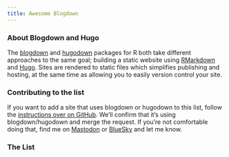 ```yaml
---
title: Awesome Blogdown
---
```


<script src="/rmarkdown-libs/core-js/shim.min.js"></script>

<script src="/rmarkdown-libs/react/react.min.js"></script>

<script src="/rmarkdown-libs/react/react-dom.min.js"></script>

<script src="/rmarkdown-libs/reactwidget/react-tools.js"></script>

<link href="/rmarkdown-libs/htmltools-fill/fill.css" rel="stylesheet" />
<script src="/rmarkdown-libs/htmlwidgets/htmlwidgets.js"></script>

<link href="/rmarkdown-libs/reactable/reactable.css" rel="stylesheet" />
<script src="/rmarkdown-libs/reactable-binding/reactable.js"></script>

### About Blogdown and Hugo

The [blogdown](https://github.com/rstudio/blogdown) and [hugodown](https://hugodown.r-lib.org) packages for R both take different approaches to the same goal; building a static website using [RMarkdown](https://rmarkdown.rstudio.com) and [Hugo](https://gohugo.io). Sites are rendered to static files which simplifies publishing and hosting, at the same time as allowing you to easily version control your site.

### Contributing to the list

If you want to add a site that uses blogdown or hugodown to this list, follow the [instructions over on GitHub](https://github.com/rpodcast/awesome-blogdown). We’ll confirm that it’s using blogdown/hugodown and merge the request. If you’re not comfortable doing that, find me on [Mastodon](https://podcastindex.social/@rpodcast) or [BlueSky](https://bsky.app/profile/rpodcast.bsky.social) and let me know.

### The List

<div class="reactable html-widget html-fill-item" id="htmlwidget-1" style="width:auto;height:auto;"></div>
<script type="application/json" data-for="htmlwidget-1">{"x":{"tag":{"name":"Reactable","attribs":{"data":{"name":["aebou.rbind.io","alison.rbind.io","Alysha De Livera","amber.rbind.io","AmitKohli.com","angela-li.github.io","asimumba.rbind.io","aurora-mareviv.github.io/talesofr","beyondrawdata.rbind.io","blog.jemu.name","Roel's R-tefacts","brandonlebeau.org","brfry.github.io","www.brodrigues.co","bryanshalloway.com","Chad Bixby's Data Blog","chasemc.github.io","code.markedmondson.me","codeRtime","Crime by the Numbers","Culture of Insight","cyrusyip.org","The Dan MacKinlay family of variably-well-considered enterprises","datascienceblog.net","datavizf17.classes.andrewheiss.com","framingham district 2 news","drizopoulos.com","dshkol.com","The easystats blog","Código R","emmavestesson.netlify.com","enpiar.com","eokodie.com","Evan Odell's Blog","ewenme.rbind.io","floresfdev.github.io","Forwards","foundinblank.io","From Stata to R","garrickadenbuie.com","Geosciences programming","glhickey.com","R & Census","gresch.github.io","guyabel.com","ildiczeller.com","ismayc.github.io/soc301_s2017","ivelasq.rbind.io","jechave.com","jennadallen.com","jenny-listman.netlify.com","Jeno Pal's blog","jessemaegan.com","Jindra Lacko's blog","JLaw's R Blog","Regression to the Mean","jozefhajnala.gitlab.io","jtimm.net","juliasilge.com","jvera.netlify.com","jwhollister.com","katiescranton.com/","kelseygonzalez.github.io","laderast.github.io","Leo Van's Blog","livefreeordichotomize.com","espace résidentiel dans la Zone métropolitaine de Mexico","maraaverick.rbind.io","Biology and bio-image analysis","martj42.github.io","Maëlle's R blog","mattcraddock.com","Mike Mahoney's Personal Website","Mrchypark's blog","mrgsolve.github.io","Marie Vaugoyeau's blog","nickforr.com","onceupondata.com","p0bs","Paula Andrea","perswww.kuleuven.be/~u0072929","purrple.cat","revoandrie.netlify.com","rladiesirvine.org","rladiesnyc.org","robjhyndman.com","OpenGIS","Thomas Roh's Blog","r-podcast.org","Rahul's Personal Blog on Stats & ML","seandavi(s12)","selbydavid.com","shirin-glander.de","silvia.rbind.io","simecek.xyz/blog","StatnMap","statsandr.com","Surrounded by Data","tatjanakeco.rbind.io","thedatacollective.com.au","thelittledataset.com","thisisnic.github.io","thomasvanhoey.com/","tylerclavelle.com","Visible Data","vm.nr.no","WiDS Tucson","wrshoemaker.github.io","Yang's Strategy Machine","yihui.name","Reproducible Random Thoughts","znmeb.mobi"],"url":["https://aebou.rbind.io","https://alison.rbind.io/","https://alyshadelivera.netlify.app/","https://amber.rbind.io/","https://www.amitkohli.com","https://angela-li.github.io","https://asimumba.rbind.io","https://aurora-mareviv.github.io/talesofr/","https://beyondrawdata.rbind.io/","https://blog.jemu.name","https://blog.rmhogervorst.nl","https://brandonlebeau.org/","https://brfry.github.io/","http://www.brodrigues.co/","https://www.bryanshalloway.com/","https://www.chadbixby.com/","https://chasemc.github.io","http://code.markedmondson.me/","https://www.codertime.org/","https://crimebythenumbers.com/","https://www.cultureofinsight.com/blog/","https://cyrusyip.org","https://danmackinlay.name/","https://www.datascienceblog.net","https://datavizf17.classes.andrewheiss.com/","http://www.district2framingham.com/","http://www.drizopoulos.com/","https://www.dshkol.com/","https://easystats.github.io/blog/","https://eliocamp.github.io/codigo-r/","https://emmavestesson.netlify.com","https://enpiar.com/","https://www.eokodie.com/","https://evanodell.com/blog","http://ewenme.rbind.io/","https://floresfdev.github.io","https://forwards.github.io/","http://foundinblank.io","https://from-stata-to-r.netlify.com/","https://www.garrickadenbuie.com","https://geo-programing.netlify.app/","http://glhickey.com/","https://www.gl-li.com/","https://gresch.github.io/","https://guyabel.com","https://www.ildiczeller.com/","https://ismayc.github.io/soc301_s2017/","http://ivelasq.rbind.io/","https://jechave.com","https://www.jennadallen.com","https://jenny-listman.netlify.com","https://jenopal.netlify.com/","https://www.jessemaegan.com","http://www.jla-data.net/","https://jlaw.netlify.app/","http://www.josepespasa.cat","https://jozefhajnala.gitlab.io/r","https://www.jtimm.net","https://juliasilge.com/","http://jvera.netlify.com","https://jwhollister.com","http://www.katiescranton.com/","https://kelseygonzalez.github.io","https://laderast.github.io","https://leovan.me/","http://livefreeordichotomize.com/","http://m2_projet_mexique.frama.io/website/","https://maraaverick.rbind.io/","https://marionlouveaux.fr/","https://martj42.github.io/","https://masalmon.eu/","https://www.mattcraddock.com/","https://www.mikemahoney218.com/","https://mrchypark.github.io/","https://mrgsolve.github.io/","https://mvaugoyeau.netlify.com","https://nickforr.com","http://www.onceupondata.com","http://www.p0bs.com","http://paulaandrea.rbind.io/","https://perswww.kuleuven.be/~u0072929/","https://purrple.cat/","http://revoandrie.netlify.com/","https://www.rladiesirvine.org/","http://www.rladiesnyc.org/","https://robjhyndman.com/","http://roelandtn.frama.io/","https://roh.engineering","https://r-podcast.org","https://rsangole.netlify.com","https://seandavi.github.io","http://selbydavid.com/","https://www.shirin-glander.de","https://silvia.rbind.io/","https://simecek.github.io/shredded_code/post/","https://statnmap.com/","https://www.statsandr.com/","https://surroundedbydata.netlify.com/","http://tatjanakeco.rbind.io","http://www.thedatacollective.com.au/","https://thelittledataset.com","https://thisisnic.github.io/","https://www.thomasvanhoey.com/","https://www.tylerclavelle.com","http://www.visibledata.co.uk/blog/","http://vm.nr.no","https://widstucson.org/","https://wrshoemaker.github.io/","https://www.yang.management","https://yihui.name/","https://yonicd.netlify.com/","https://www.znmeb.mobi/"],"desc":["Anicet Ebou's blog","Alison Presmanes Hill, Assistant Professor Oregon Health & Science University","Alysha De Livera's academic website","Amber Thomas, researcher, communicator and aspiring data scientist.","Amit Kohli's personal blog... mostly about chasing all things data with Rstats","Angela Li's blog - R user, student of Economics and Publiic Policy, and founder of R-Ladies Chicago","Aaron Simumba's personal blog","Tales of R blog","Beyond Raw Data: Carlvin's personal blog about everything Data Science","The Blog Jemu","Building things is fun! Short R-tips, examples and longer analyses","Brandon LeBeau's Educate-R blog","Beck Frydenborg, environmental consultant and ecolgist","Bruno Rodrigues, Econometrics and Free Software.","Bryan Shalloway's blog on data science and other topics.","A blog analyzing data in sports, music, and other cool stuff","Chase Clark: Open-Source Bioinformatics with R and Shiny + Random Data Science","Coding in digital analytics - Mark Edmondson","R programming tutorials and exercises for data science and mathematics","Quantitative analysis of crime in the United States","R focused blog of London based data consultancy Culture of Insight","Cyrus Yip's blog on daily life and Linux","Dan MacKinlay’s notebooks on curious diversion in ML, music, mathematics and such","A blog about applying data science (e.g. statistical testing, data visualization, and machine learning) using R.","Business school course on data visualization by Andrew Heiss, visiting professor at Brigham Young University","Neighborhood news and events in Framingham (Mass.) District 2","Dimitris Rizopoulos, Associate Professor of Biostatistics Erasmus University Medical Center","Scratchpad - A personal R stats blog by Dmitry Shkolnik","A blog to help newcomers and beginers harness the power of R","Blog de R en español","Playing with Data - Emma Vestesson's blog","Neal Richardson's blog","Ernest Omane-Kodie's musings on the R programming language, data and visualisation","Evan Odell's blog on politics, geography and data science.","Ewen Henderson's blog","Fernando Flores - Data science, software development and engineering","Forwards is an R Foundation taskforce on women and other under-represented groups.","Adam Stone's data science and R blog","Student in Economics narrating his learning of R","R and other things I've learned. Garrick Aden-Buie's webpage and blog.","A website host codes for solid earth programming (geochemistry, making maps, geophysics and so on) focus on using R and Python","Graeme L. Hickey, Research Associate in Biostatistics.","GL Li's personal website","A Strategy Consultant Turning into a Data Scientist.","Guy Abel, Professor at Shanghai University. Blog on demography and R.","Ildi Czeller's blog","Chester Ismay's Social Statistics Course.","Isabella Velasquez's Personal Blog, Data Analyst the Bill & Melinda Gates Foundation","Mainly focusing on analytics about my habits and things that interest me","R focused blog from an aspiring data scientist","Jenny Listman's data science project website and R blog","A blog about data-related things, mainly with R","A site dedicated to helping learners develop data science skills in R","A blog on data, visualization and having fun with R. Mostly in English, with a Czech section.","A blog for me (JLaw) to post about random analyses I feel like doing","Josep's blog on data analysis (and other things he learned the hard way).","Useful posts and how-tos for a more efficient R development","Jason Timm, PhD Linguist -- things corpus linguistics & geospatial in R","Julia Silge, data scientist and software engineer at RStudio","Swimming in the Data Lake, a blog by Jose Manuel Vera","Jeff Hollister's personal blog","The blog of Katie Scranton, applied statistician","Kelsey Gonzalez, PhD Candidate, Sociology, University of Arizona","Personal Site of Ted Laderas, Assistant Professor/Data Science Instructor","Leo Van (Fan Yeliang), dark data explorer.","Live Free or Dichotomize","Urban study of Mexico with 95% Rstats tools, in French - Blogdown, liftr, Xaringan, R","Mara Averick's blog","Marion Louveaux's blog about research in biology, 3D+time microscopy, bioimage analysis and data science","Mart Jürisoo - Sports, Stats and Sports Stats, Mostly","Another R blog, mostly with use cases of packages, sometimes with tips.","Time-frequency Transform - Matt Craddock's blog about cognitive neuroscience, psychology, and statistics","Blog and projects for Mike Mahoney, made via blogdown and using the hugo Academic theme","Chanyub Park's blog on R, Docker and Text analysis in Korean","Metrum Research Group's mrgsolve package for R.","A blog about R, data analyses and statistics","Nick Forrester's blog (R and data science).","Omayma's blog","Robin Penfold's personal blog; the architecture of which is plagiarised from the great work of Amber Thomas","A personal website with love of R","Pieter Moors, postdoctoral researcher at the GestaltReVision lab at the KU Leuven.","The blog of Romain François","Musings by Andrie de Vries, mostly about R, data science and machine learning","R-Ladies Irvine","R-Ladies New York","Rob J Hyndman is Professor of Statistics at Monash University, Australia.","Blog about FOSS, GIS and data analysis","A blog covering R, Web Development, Operations Research, Industrial Engineering, and Statistics","Eric Nantz, research scientist in life sciences and creator/host of the R-Podcast.","Hacking through stats & ML using R.","Sean Davis's personal website--cancer research, bioconductor, IT, cloud, and data science","Tea & Stats, data science with david selby","Dr Shirin Glander is a biologist turned bioinformatician turned data scientist","Silvia Canelón: biomedical engineer/informaticist and R enthusiast, curious about all intersections of data and society.","Petr Simecek's blog.","R, models and spatial things. The blog of Sébastien Rochette","A blog about statistics and its applications in R","Data is all around us! A blog about the story behind the data, by Veerle van Son.","The blog of Tatjana Kecojevic, statistician and founder of RLadies-Manchester","Dan Wilson, Australian Data Scientist's, blog on open data sets.","The little dataset that could - Alex Albright's blog","Nic Crane is an analytical developer and Data Camp course creator who loves blogging about R, Shiny, the tidyverse, and the R community.","Personal website that touches upon linguistic issues like ideophones as well as R","Tyler Clavelle, environmental data scientist.","Martin John Hadley's blog on data science, dataviz and reproducible research methods.","Daily predictions of FIFA World Cup 2018"," a blogdown site (based of wowchemy and academic) for the 2021 Women in Data Science Tucson Regional Conference.","Will Shoemaker, Microbial evolution and ecology","Strategic Thinking & Machine Learning by Ray Yang","Yihui Xie, software engineer at RStudio, author of Knitr, bookdown, blogdown and others.","Applied stats and R packages","Borasky Research Journal"],"result":["OK","OK","OK","OK","OK","HTTP Error","OK","OK","OK","OK","OK","OK","OK","OK","OK","OK","OK","OK","OK","OK","OK","OK","OK","OK","OK","OK","OK","OK","OK","OK","HTTP Error","OK","Connection Error","SSL Error","HTTP Error","OK","OK","OK","HTTP Error","OK","OK","OK","Connection Error","OK","OK","OK","OK","OK","OK","OK","HTTP Error","HTTP Error","Connection Error","OK","OK","Connection Error","OK","Connection Error","OK","HTTP Error","Connection Error","OK","OK","OK","OK","OK","SSL Error","OK","OK","OK","OK","OK","OK","OK","OK","HTTP Error","SSL Error","OK","OK","OK","OK","Connection Error","HTTP Error","OK","OK","OK","OK","OK","OK","HTTP Error","OK","OK","OK","OK","OK","OK","OK","HTTP Error","OK","OK","OK","OK","OK","OK","OK","OK","OK","OK","OK","OK","HTTP Error","Connection Error"],"code":["200","200","200","200","200","0","200","200","200","200","200","200","200","200","200","200","200","200","200","200","200","200","200","200","200","200","200","200","200","200","0","200","0","200","0","200","200","200","0","200","200","200","0","200","200","200","200","200","200","200","0","0","0","200","200","0","200","0","200","0","0","200","200","200","200","200","200","200","200","200","200","200","200","200","200","0","200","200","200","200","200","0","0","200","200","200","200","200","200","0","200","200","200","200","200","200","200","0","200","200","200","200","200","200","200","200","200","200","200","200","0","0"]},"columns":[{"id":"name","name":"Site","type":"character","cell":[{"name":"a","attribs":{"href":"https://aebou.rbind.io","target":"_blank"},"children":["aebou.rbind.io"]},{"name":"a","attribs":{"href":"https://alison.rbind.io/","target":"_blank"},"children":["alison.rbind.io"]},{"name":"a","attribs":{"href":"https://alyshadelivera.netlify.app/","target":"_blank"},"children":["Alysha De Livera"]},{"name":"a","attribs":{"href":"https://amber.rbind.io/","target":"_blank"},"children":["amber.rbind.io"]},{"name":"a","attribs":{"href":"https://www.amitkohli.com","target":"_blank"},"children":["AmitKohli.com"]},{"name":"a","attribs":{"href":"https://angela-li.github.io","target":"_blank"},"children":["angela-li.github.io"]},{"name":"a","attribs":{"href":"https://asimumba.rbind.io","target":"_blank"},"children":["asimumba.rbind.io"]},{"name":"a","attribs":{"href":"https://aurora-mareviv.github.io/talesofr/","target":"_blank"},"children":["aurora-mareviv.github.io/talesofr"]},{"name":"a","attribs":{"href":"https://beyondrawdata.rbind.io/","target":"_blank"},"children":["beyondrawdata.rbind.io"]},{"name":"a","attribs":{"href":"https://blog.jemu.name","target":"_blank"},"children":["blog.jemu.name"]},{"name":"a","attribs":{"href":"https://blog.rmhogervorst.nl","target":"_blank"},"children":["Roel's R-tefacts"]},{"name":"a","attribs":{"href":"https://brandonlebeau.org/","target":"_blank"},"children":["brandonlebeau.org"]},{"name":"a","attribs":{"href":"https://brfry.github.io/","target":"_blank"},"children":["brfry.github.io"]},{"name":"a","attribs":{"href":"http://www.brodrigues.co/","target":"_blank"},"children":["www.brodrigues.co"]},{"name":"a","attribs":{"href":"https://www.bryanshalloway.com/","target":"_blank"},"children":["bryanshalloway.com"]},{"name":"a","attribs":{"href":"https://www.chadbixby.com/","target":"_blank"},"children":["Chad Bixby's Data Blog"]},{"name":"a","attribs":{"href":"https://chasemc.github.io","target":"_blank"},"children":["chasemc.github.io"]},{"name":"a","attribs":{"href":"http://code.markedmondson.me/","target":"_blank"},"children":["code.markedmondson.me"]},{"name":"a","attribs":{"href":"https://www.codertime.org/","target":"_blank"},"children":["codeRtime"]},{"name":"a","attribs":{"href":"https://crimebythenumbers.com/","target":"_blank"},"children":["Crime by the Numbers"]},{"name":"a","attribs":{"href":"https://www.cultureofinsight.com/blog/","target":"_blank"},"children":["Culture of Insight"]},{"name":"a","attribs":{"href":"https://cyrusyip.org","target":"_blank"},"children":["cyrusyip.org"]},{"name":"a","attribs":{"href":"https://danmackinlay.name/","target":"_blank"},"children":["The Dan MacKinlay family of variably-well-considered enterprises"]},{"name":"a","attribs":{"href":"https://www.datascienceblog.net","target":"_blank"},"children":["datascienceblog.net"]},{"name":"a","attribs":{"href":"https://datavizf17.classes.andrewheiss.com/","target":"_blank"},"children":["datavizf17.classes.andrewheiss.com"]},{"name":"a","attribs":{"href":"http://www.district2framingham.com/","target":"_blank"},"children":["framingham district 2 news"]},{"name":"a","attribs":{"href":"http://www.drizopoulos.com/","target":"_blank"},"children":["drizopoulos.com"]},{"name":"a","attribs":{"href":"https://www.dshkol.com/","target":"_blank"},"children":["dshkol.com"]},{"name":"a","attribs":{"href":"https://easystats.github.io/blog/","target":"_blank"},"children":["The easystats blog"]},{"name":"a","attribs":{"href":"https://eliocamp.github.io/codigo-r/","target":"_blank"},"children":["Código R"]},{"name":"a","attribs":{"href":"https://emmavestesson.netlify.com","target":"_blank"},"children":["emmavestesson.netlify.com"]},{"name":"a","attribs":{"href":"https://enpiar.com/","target":"_blank"},"children":["enpiar.com"]},{"name":"a","attribs":{"href":"https://www.eokodie.com/","target":"_blank"},"children":["eokodie.com"]},{"name":"a","attribs":{"href":"https://evanodell.com/blog","target":"_blank"},"children":["Evan Odell's Blog"]},{"name":"a","attribs":{"href":"http://ewenme.rbind.io/","target":"_blank"},"children":["ewenme.rbind.io"]},{"name":"a","attribs":{"href":"https://floresfdev.github.io","target":"_blank"},"children":["floresfdev.github.io"]},{"name":"a","attribs":{"href":"https://forwards.github.io/","target":"_blank"},"children":["Forwards"]},{"name":"a","attribs":{"href":"http://foundinblank.io","target":"_blank"},"children":["foundinblank.io"]},{"name":"a","attribs":{"href":"https://from-stata-to-r.netlify.com/","target":"_blank"},"children":["From Stata to R"]},{"name":"a","attribs":{"href":"https://www.garrickadenbuie.com","target":"_blank"},"children":["garrickadenbuie.com"]},{"name":"a","attribs":{"href":"https://geo-programing.netlify.app/","target":"_blank"},"children":["Geosciences programming"]},{"name":"a","attribs":{"href":"http://glhickey.com/","target":"_blank"},"children":["glhickey.com"]},{"name":"a","attribs":{"href":"https://www.gl-li.com/","target":"_blank"},"children":["R & Census"]},{"name":"a","attribs":{"href":"https://gresch.github.io/","target":"_blank"},"children":["gresch.github.io"]},{"name":"a","attribs":{"href":"https://guyabel.com","target":"_blank"},"children":["guyabel.com"]},{"name":"a","attribs":{"href":"https://www.ildiczeller.com/","target":"_blank"},"children":["ildiczeller.com"]},{"name":"a","attribs":{"href":"https://ismayc.github.io/soc301_s2017/","target":"_blank"},"children":["ismayc.github.io/soc301_s2017"]},{"name":"a","attribs":{"href":"http://ivelasq.rbind.io/","target":"_blank"},"children":["ivelasq.rbind.io"]},{"name":"a","attribs":{"href":"https://jechave.com","target":"_blank"},"children":["jechave.com"]},{"name":"a","attribs":{"href":"https://www.jennadallen.com","target":"_blank"},"children":["jennadallen.com"]},{"name":"a","attribs":{"href":"https://jenny-listman.netlify.com","target":"_blank"},"children":["jenny-listman.netlify.com"]},{"name":"a","attribs":{"href":"https://jenopal.netlify.com/","target":"_blank"},"children":["Jeno Pal's blog"]},{"name":"a","attribs":{"href":"https://www.jessemaegan.com","target":"_blank"},"children":["jessemaegan.com"]},{"name":"a","attribs":{"href":"http://www.jla-data.net/","target":"_blank"},"children":["Jindra Lacko's blog"]},{"name":"a","attribs":{"href":"https://jlaw.netlify.app/","target":"_blank"},"children":["JLaw's R Blog"]},{"name":"a","attribs":{"href":"http://www.josepespasa.cat","target":"_blank"},"children":["Regression to the Mean"]},{"name":"a","attribs":{"href":"https://jozefhajnala.gitlab.io/r","target":"_blank"},"children":["jozefhajnala.gitlab.io"]},{"name":"a","attribs":{"href":"https://www.jtimm.net","target":"_blank"},"children":["jtimm.net"]},{"name":"a","attribs":{"href":"https://juliasilge.com/","target":"_blank"},"children":["juliasilge.com"]},{"name":"a","attribs":{"href":"http://jvera.netlify.com","target":"_blank"},"children":["jvera.netlify.com"]},{"name":"a","attribs":{"href":"https://jwhollister.com","target":"_blank"},"children":["jwhollister.com"]},{"name":"a","attribs":{"href":"http://www.katiescranton.com/","target":"_blank"},"children":["katiescranton.com/"]},{"name":"a","attribs":{"href":"https://kelseygonzalez.github.io","target":"_blank"},"children":["kelseygonzalez.github.io"]},{"name":"a","attribs":{"href":"https://laderast.github.io","target":"_blank"},"children":["laderast.github.io"]},{"name":"a","attribs":{"href":"https://leovan.me/","target":"_blank"},"children":["Leo Van's Blog"]},{"name":"a","attribs":{"href":"http://livefreeordichotomize.com/","target":"_blank"},"children":["livefreeordichotomize.com"]},{"name":"a","attribs":{"href":"http://m2_projet_mexique.frama.io/website/","target":"_blank"},"children":["espace résidentiel dans la Zone métropolitaine de Mexico"]},{"name":"a","attribs":{"href":"https://maraaverick.rbind.io/","target":"_blank"},"children":["maraaverick.rbind.io"]},{"name":"a","attribs":{"href":"https://marionlouveaux.fr/","target":"_blank"},"children":["Biology and bio-image analysis"]},{"name":"a","attribs":{"href":"https://martj42.github.io/","target":"_blank"},"children":["martj42.github.io"]},{"name":"a","attribs":{"href":"https://masalmon.eu/","target":"_blank"},"children":["Maëlle's R blog"]},{"name":"a","attribs":{"href":"https://www.mattcraddock.com/","target":"_blank"},"children":["mattcraddock.com"]},{"name":"a","attribs":{"href":"https://www.mikemahoney218.com/","target":"_blank"},"children":["Mike Mahoney's Personal Website"]},{"name":"a","attribs":{"href":"https://mrchypark.github.io/","target":"_blank"},"children":["Mrchypark's blog"]},{"name":"a","attribs":{"href":"https://mrgsolve.github.io/","target":"_blank"},"children":["mrgsolve.github.io"]},{"name":"a","attribs":{"href":"https://mvaugoyeau.netlify.com","target":"_blank"},"children":["Marie Vaugoyeau's blog"]},{"name":"a","attribs":{"href":"https://nickforr.com","target":"_blank"},"children":["nickforr.com"]},{"name":"a","attribs":{"href":"http://www.onceupondata.com","target":"_blank"},"children":["onceupondata.com"]},{"name":"a","attribs":{"href":"http://www.p0bs.com","target":"_blank"},"children":["p0bs"]},{"name":"a","attribs":{"href":"http://paulaandrea.rbind.io/","target":"_blank"},"children":["Paula Andrea"]},{"name":"a","attribs":{"href":"https://perswww.kuleuven.be/~u0072929/","target":"_blank"},"children":["perswww.kuleuven.be/~u0072929"]},{"name":"a","attribs":{"href":"https://purrple.cat/","target":"_blank"},"children":["purrple.cat"]},{"name":"a","attribs":{"href":"http://revoandrie.netlify.com/","target":"_blank"},"children":["revoandrie.netlify.com"]},{"name":"a","attribs":{"href":"https://www.rladiesirvine.org/","target":"_blank"},"children":["rladiesirvine.org"]},{"name":"a","attribs":{"href":"http://www.rladiesnyc.org/","target":"_blank"},"children":["rladiesnyc.org"]},{"name":"a","attribs":{"href":"https://robjhyndman.com/","target":"_blank"},"children":["robjhyndman.com"]},{"name":"a","attribs":{"href":"http://roelandtn.frama.io/","target":"_blank"},"children":["OpenGIS"]},{"name":"a","attribs":{"href":"https://roh.engineering","target":"_blank"},"children":["Thomas Roh's Blog"]},{"name":"a","attribs":{"href":"https://r-podcast.org","target":"_blank"},"children":["r-podcast.org"]},{"name":"a","attribs":{"href":"https://rsangole.netlify.com","target":"_blank"},"children":["Rahul's Personal Blog on Stats & ML"]},{"name":"a","attribs":{"href":"https://seandavi.github.io","target":"_blank"},"children":["seandavi(s12)"]},{"name":"a","attribs":{"href":"http://selbydavid.com/","target":"_blank"},"children":["selbydavid.com"]},{"name":"a","attribs":{"href":"https://www.shirin-glander.de","target":"_blank"},"children":["shirin-glander.de"]},{"name":"a","attribs":{"href":"https://silvia.rbind.io/","target":"_blank"},"children":["silvia.rbind.io"]},{"name":"a","attribs":{"href":"https://simecek.github.io/shredded_code/post/","target":"_blank"},"children":["simecek.xyz/blog"]},{"name":"a","attribs":{"href":"https://statnmap.com/","target":"_blank"},"children":["StatnMap"]},{"name":"a","attribs":{"href":"https://www.statsandr.com/","target":"_blank"},"children":["statsandr.com"]},{"name":"a","attribs":{"href":"https://surroundedbydata.netlify.com/","target":"_blank"},"children":["Surrounded by Data"]},{"name":"a","attribs":{"href":"http://tatjanakeco.rbind.io","target":"_blank"},"children":["tatjanakeco.rbind.io"]},{"name":"a","attribs":{"href":"http://www.thedatacollective.com.au/","target":"_blank"},"children":["thedatacollective.com.au"]},{"name":"a","attribs":{"href":"https://thelittledataset.com","target":"_blank"},"children":["thelittledataset.com"]},{"name":"a","attribs":{"href":"https://thisisnic.github.io/","target":"_blank"},"children":["thisisnic.github.io"]},{"name":"a","attribs":{"href":"https://www.thomasvanhoey.com/","target":"_blank"},"children":["thomasvanhoey.com/"]},{"name":"a","attribs":{"href":"https://www.tylerclavelle.com","target":"_blank"},"children":["tylerclavelle.com"]},{"name":"a","attribs":{"href":"http://www.visibledata.co.uk/blog/","target":"_blank"},"children":["Visible Data"]},{"name":"a","attribs":{"href":"http://vm.nr.no","target":"_blank"},"children":["vm.nr.no"]},{"name":"a","attribs":{"href":"https://widstucson.org/","target":"_blank"},"children":["WiDS Tucson"]},{"name":"a","attribs":{"href":"https://wrshoemaker.github.io/","target":"_blank"},"children":["wrshoemaker.github.io"]},{"name":"a","attribs":{"href":"https://www.yang.management","target":"_blank"},"children":["Yang's Strategy Machine"]},{"name":"a","attribs":{"href":"https://yihui.name/","target":"_blank"},"children":["yihui.name"]},{"name":"a","attribs":{"href":"https://yonicd.netlify.com/","target":"_blank"},"children":["Reproducible Random Thoughts"]},{"name":"a","attribs":{"href":"https://www.znmeb.mobi/","target":"_blank"},"children":["znmeb.mobi"]}]},{"id":"url","name":"url","type":"character","show":false},{"id":"desc","name":"Description","type":"character"},{"id":"result","name":"Viewable","type":"character","cell":["✔️","✔️","✔️","✔️","✔️","❌","✔️","✔️","✔️","✔️","✔️","✔️","✔️","✔️","✔️","✔️","✔️","✔️","✔️","✔️","✔️","✔️","✔️","✔️","✔️","✔️","✔️","✔️","✔️","✔️","❌","✔️","❌","❌","❌","✔️","✔️","✔️","❌","✔️","✔️","✔️","❌","✔️","✔️","✔️","✔️","✔️","✔️","✔️","❌","❌","❌","✔️","✔️","❌","✔️","❌","✔️","❌","❌","✔️","✔️","✔️","✔️","✔️","❌","✔️","✔️","✔️","✔️","✔️","✔️","✔️","✔️","❌","❌","✔️","✔️","✔️","✔️","❌","❌","✔️","✔️","✔️","✔️","✔️","✔️","❌","✔️","✔️","✔️","✔️","✔️","✔️","✔️","❌","✔️","✔️","✔️","✔️","✔️","✔️","✔️","✔️","✔️","✔️","✔️","✔️","❌","❌"]},{"id":"code","name":"code","type":"character","show":false}],"searchable":true,"defaultPageSize":50,"showPageSizeOptions":true,"pageSizeOptions":[10,50,150],"dataKey":"847d44b4d7b4e7cad73c044be5cfbf4c"},"children":[]},"class":"reactR_markup"},"evals":[],"jsHooks":[]}</script>
